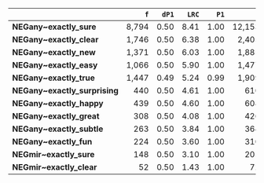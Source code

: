 |                               |   `f` |   `dP1` |   `LRC` |   `P1` |      `G2` |   `f2` |   `exp_f` |   `unexp_f` |   `unexp_r` |   `dP2` |   `P2` |   `adj_total` |
|:------------------------------|------:|--------:|--------:|-------:|----------:|-------:|----------:|------------:|------------:|--------:|-------:|--------------:|
| **NEGany~exactly_sure**       | 8,794 |    0.50 |    8.41 |   1.00 | 12,153.52 |  8,797 |  4,398.50 |    4,395.50 |        0.50 |    0.00 |   0.00 |       134,058 |
| **NEGany~exactly_clear**      | 1,746 |    0.50 |    6.38 |   1.00 |  2,405.41 |  1,747 |    873.50 |      872.50 |        0.50 |    0.00 |   0.00 |        83,958 |
| **NEGany~exactly_new**        | 1,371 |    0.50 |    6.03 |   1.00 |  1,885.84 |  1,372 |    686.00 |      685.00 |        0.50 |    0.00 |   0.00 |        21,548 |
| **NEGany~exactly_easy**       | 1,066 |    0.50 |    5.90 |   1.00 |  1,477.97 |  1,066 |    533.00 |      533.00 |        0.50 |    0.00 |   0.00 |       109,374 |
| **NEGany~exactly_true**       | 1,447 |    0.49 |    5.24 |   0.99 |  1,909.27 |  1,456 |    728.00 |      719.00 |        0.50 |    0.00 |   0.00 |        35,146 |
| **NEGany~exactly_surprising** |   440 |    0.50 |    4.61 |   1.00 |    610.00 |    440 |    220.00 |      220.00 |        0.50 |    0.00 |   0.00 |        18,886 |
| **NEGany~exactly_happy**      |   439 |    0.50 |    4.60 |   1.00 |    608.61 |    439 |    219.50 |      219.50 |        0.50 |    0.00 |   0.00 |        47,131 |
| **NEGany~exactly_great**      |   308 |    0.50 |    4.08 |   1.00 |    426.99 |    308 |    154.00 |      154.00 |        0.50 |    0.00 |   0.00 |        45,537 |
| **NEGany~exactly_subtle**     |   263 |    0.50 |    3.84 |   1.00 |    364.61 |    263 |    131.50 |      131.50 |        0.50 |    0.00 |   0.00 |         5,270 |
| **NEGany~exactly_fun**        |   224 |    0.50 |    3.60 |   1.00 |    310.54 |    224 |    112.00 |      112.00 |        0.50 |    0.00 |   0.00 |        19,811 |
| **NEGmir~exactly_sure**       |   148 |    0.50 |    3.10 |   1.00 |    205.21 |    148 |     74.00 |       74.00 |        0.50 |    0.00 |   0.00 |         5,983 |
| **NEGmir~exactly_clear**      |    52 |    0.50 |    1.43 |   1.00 |     72.09 |     52 |     26.00 |       26.00 |        0.50 |    0.00 |   0.00 |         3,331 |